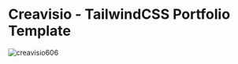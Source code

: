 <h1>Creavisio - TailwindCSS Portfolio Template</h1>


![creavisio606](https://github.com/skupta12/Creavisio/assets/89469062/afd1e979-cd37-423b-99f6-f97822ffd7e0)
